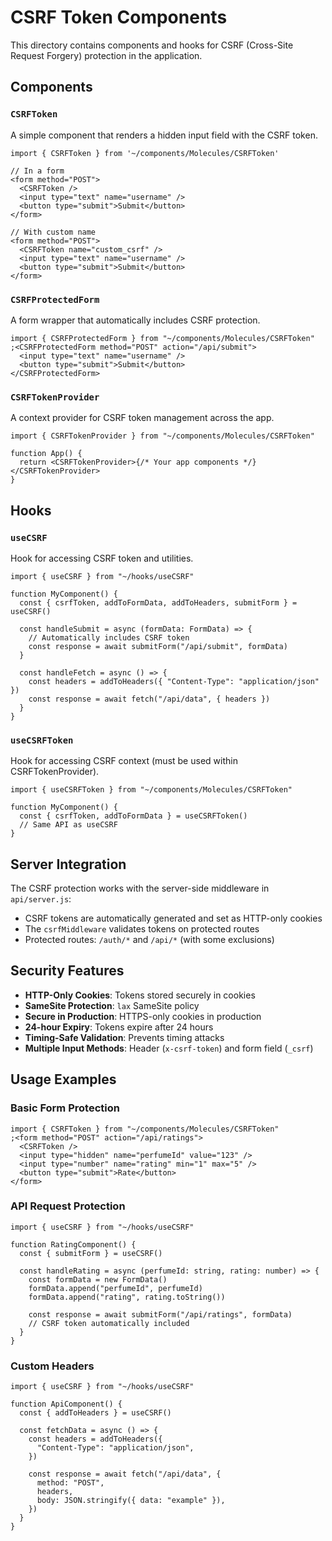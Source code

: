 # CSRF Token Components

This directory contains components and hooks for CSRF (Cross-Site Request Forgery) protection in the application.

## Components

### `CSRFToken`

A simple component that renders a hidden input field with the CSRF token.

```tsx
import { CSRFToken } from '~/components/Molecules/CSRFToken'

// In a form
<form method="POST">
  <CSRFToken />
  <input type="text" name="username" />
  <button type="submit">Submit</button>
</form>

// With custom name
<form method="POST">
  <CSRFToken name="custom_csrf" />
  <input type="text" name="username" />
  <button type="submit">Submit</button>
</form>
```

### `CSRFProtectedForm`

A form wrapper that automatically includes CSRF protection.

```tsx
import { CSRFProtectedForm } from "~/components/Molecules/CSRFToken"
;<CSRFProtectedForm method="POST" action="/api/submit">
  <input type="text" name="username" />
  <button type="submit">Submit</button>
</CSRFProtectedForm>
```

### `CSRFTokenProvider`

A context provider for CSRF token management across the app.

```tsx
import { CSRFTokenProvider } from "~/components/Molecules/CSRFToken"

function App() {
  return <CSRFTokenProvider>{/* Your app components */}</CSRFTokenProvider>
}
```

## Hooks

### `useCSRF`

Hook for accessing CSRF token and utilities.

```tsx
import { useCSRF } from "~/hooks/useCSRF"

function MyComponent() {
  const { csrfToken, addToFormData, addToHeaders, submitForm } = useCSRF()

  const handleSubmit = async (formData: FormData) => {
    // Automatically includes CSRF token
    const response = await submitForm("/api/submit", formData)
  }

  const handleFetch = async () => {
    const headers = addToHeaders({ "Content-Type": "application/json" })
    const response = await fetch("/api/data", { headers })
  }
}
```

### `useCSRFToken`

Hook for accessing CSRF context (must be used within CSRFTokenProvider).

```tsx
import { useCSRFToken } from "~/components/Molecules/CSRFToken"

function MyComponent() {
  const { csrfToken, addToFormData } = useCSRFToken()
  // Same API as useCSRF
}
```

## Server Integration

The CSRF protection works with the server-side middleware in `api/server.js`:

- CSRF tokens are automatically generated and set as HTTP-only cookies
- The `csrfMiddleware` validates tokens on protected routes
- Protected routes: `/auth/*` and `/api/*` (with some exclusions)

## Security Features

- **HTTP-Only Cookies**: Tokens stored securely in cookies
- **SameSite Protection**: `lax` SameSite policy
- **Secure in Production**: HTTPS-only cookies in production
- **24-hour Expiry**: Tokens expire after 24 hours
- **Timing-Safe Validation**: Prevents timing attacks
- **Multiple Input Methods**: Header (`x-csrf-token`) and form field (`_csrf`)

## Usage Examples

### Basic Form Protection

```tsx
import { CSRFToken } from "~/components/Molecules/CSRFToken"
;<form method="POST" action="/api/ratings">
  <CSRFToken />
  <input type="hidden" name="perfumeId" value="123" />
  <input type="number" name="rating" min="1" max="5" />
  <button type="submit">Rate</button>
</form>
```

### API Request Protection

```tsx
import { useCSRF } from "~/hooks/useCSRF"

function RatingComponent() {
  const { submitForm } = useCSRF()

  const handleRating = async (perfumeId: string, rating: number) => {
    const formData = new FormData()
    formData.append("perfumeId", perfumeId)
    formData.append("rating", rating.toString())

    const response = await submitForm("/api/ratings", formData)
    // CSRF token automatically included
  }
}
```

### Custom Headers

```tsx
import { useCSRF } from "~/hooks/useCSRF"

function ApiComponent() {
  const { addToHeaders } = useCSRF()

  const fetchData = async () => {
    const headers = addToHeaders({
      "Content-Type": "application/json",
    })

    const response = await fetch("/api/data", {
      method: "POST",
      headers,
      body: JSON.stringify({ data: "example" }),
    })
  }
}
```
